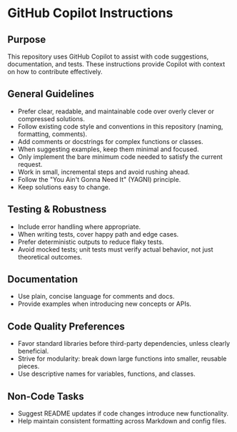 # GitHub Copilot Instructions

## Purpose

This repository uses GitHub Copilot to assist with code suggestions, documentation, and tests. These instructions provide Copilot with context on how to contribute effectively.

## General Guidelines

- Prefer clear, readable, and maintainable code over overly clever or compressed solutions.
- Follow existing code style and conventions in this repository (naming, formatting, comments).
- Add comments or docstrings for complex functions or classes.
- When suggesting examples, keep them minimal and focused.
- Only implement the bare minimum code needed to satisfy the current request.
- Work in small, incremental steps and avoid rushing ahead.
- Follow the "You Ain't Gonna Need It" (YAGNI) principle.
- Keep solutions easy to change.

## Testing & Robustness

- Include error handling where appropriate.
- When writing tests, cover happy path and edge cases.
- Prefer deterministic outputs to reduce flaky tests.
- Avoid mocked tests; unit tests must verify actual behavior, not just theoretical outcomes.

## Documentation

- Use plain, concise language for comments and docs.
- Provide examples when introducing new concepts or APIs.

## Code Quality Preferences

- Favor standard libraries before third-party dependencies, unless clearly beneficial.
- Strive for modularity: break down large functions into smaller, reusable pieces.
- Use descriptive names for variables, functions, and classes.

## Non-Code Tasks

- Suggest README updates if code changes introduce new functionality.
- Help maintain consistent formatting across Markdown and config files.
